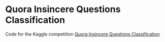# Quora Insincere Questions Classification

Code for the Kaggle competition [Quora Insincere Questions Classification](https://www.kaggle.com/c/quora-insincere-questions-classification)
